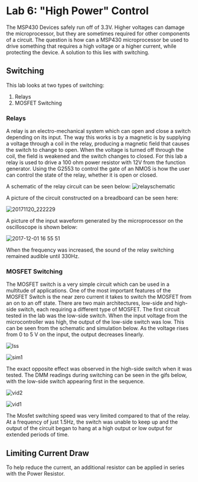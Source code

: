 # Lab 6: "High Power" Control

The MSP430 Devices safely run off of 3.3V. Higher voltages can damage the microprocessor, but they are sometimes required for other components of a circuit. The question is how can a MSP430 microprocessor be used to drive something that requires a high voltage or a higher current, while protecting the device. A solution to this lies with switching. 

## Switching

This lab looks at two types of switching:
1. Relays
2. MOSFET Switching

### Relays

A relay is an electro-mechanical system which can open and close a switch depending on its input. The way this works is by a magnetic is by supplying a voltage through a coil in the relay, producing a magnetic field that causes the switch to change to open. When the voltage is turned off through the coil, the field is weakened and the switch changes to closed. For this lab a relay is used to drive a 100 ohm power resistor with 12V from the function generator. Using the G2553 to control the gate of an NMOS is how the user can control the state of the relay, whether it is open or closed. 

A schematic of the relay circuit can be seen below:
![relayschematic](https://user-images.githubusercontent.com/31701000/33510010-179d41e2-d6d5-11e7-943e-1b9d66e985ff.png)


A picture of the circuit constructed on a breadboard can be seen here:

![20171120_222229](https://user-images.githubusercontent.com/31701000/33510005-01d9d550-d6d5-11e7-9e20-9374e115bff2.jpg)

A picture of the input waveform generated by the microprocessor on the oscilloscope is shown below:

![2017-12-01 16 55 51](https://user-images.githubusercontent.com/31484781/33511581-2bf82e02-d6eb-11e7-8e83-6aaf30f83bd3.jpg)

When the frequency was increased, the sound of the relay switching remained audible until 330Hz.


### MOSFET Switching
The MOSFET switch is a very simple circuit which can be used in a multitude of applications. One of the most important features of the MOSFET Switch is the near zero current it takes to switch the MOSFET from an on to an off state. There are two main architectures, low-side and high-side switch, each requiring a different type of MOSFET. The first circuit tested in the lab was the low-side switch. When the input voltage from the microcontroller was high, the output of the low-side switch was low. This can be seen from the schematic and simulation below. As the voltage rises from 0 to 5 V on the input, the output decreases linearly. 

![lss](https://user-images.githubusercontent.com/31484781/33511171-3ccb527e-d6e4-11e7-972e-266b95c37500.JPG)

![sim1](https://user-images.githubusercontent.com/31484781/33511172-410a5862-d6e4-11e7-8e95-0dfe54b5ff24.JPG)

The exact opposite effect was observed in the high-side switch when it was tested. The DMM readings during switching can be seen in the gifs below, with the low-side switch appearing first in the sequence. 

![vid2](https://user-images.githubusercontent.com/31484781/33511518-e62547c6-d6e9-11e7-8546-4a92f7503913.gif)

![vid1](https://user-images.githubusercontent.com/31484781/33511520-e76a34f2-d6e9-11e7-8100-5bcb4b5e0ba8.gif)

The Mosfet switching speed was very limited compared to that of the relay. At a frequency of just 1.5Hz, the switch was unable to keep up and the output of the circuit began to hang at a high output or low output for extended periods of time. 

## Limiting Current Draw
To help reduce the current, an additional resistor can be applied in series with the Power Resistor.
